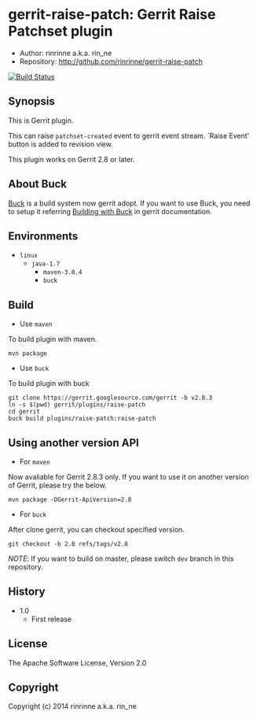 gerrit-raise-patch: Gerrit Raise Patchset plugin
==================

* Author: rinrinne a.k.a. rin_ne
* Repository: http://github.com/rinrinne/gerrit-raise-patch

[![Build Status](https://travis-ci.org/rinrinne/gerrit-raise-patch.png?branch=master)](https://travis-ci.org/rinrinne/gerrit-raise-patch)

Synopsis
----------------------

This is Gerrit plugin.

This can raise `patchset-created` event to gerrit event stream.
`Raise Event' button is added to revision view.

This plugin works on Gerrit 2.8 or later.

About Buck
---------------------

[Buck] is a build system now gerrit adopt. If you want to use Buck,
you need to setup it referring [Building with Buck] in gerrit documentation.

[Buck]: http://facebook.github.io/buck/
[Building with Buck]: https://gerrit-documentation.storage.googleapis.com/Documentation/2.8.3/dev-buck.html


Environments
---------------------

* `linux`
  * `java-1.7`
    * `maven-3.0.4`
    * `buck`

Build
---------------------

* Use `maven`

To build plugin with maven.

    mvn package

* Use `buck`

To build plugin with buck

    git clone https://gerrit.googlesource.com/gerrit -b v2.8.3
    ln -s $(pwd) gerrit/plugins/raise-patch
    cd gerrit
    buck build plugins/raise-patch:raise-patch

Using another version API
--------------------------

* For `maven`

Now avaliable for Gerrit 2.8.3 only. If you want to use it on another version of Gerrit, please try the below.

    mvn package -DGerrit-ApiVersion=2.8

* For `buck`

After clone gerrit, you can checkout specified version.

    git checkout -b 2.8 refs/tags/v2.8

*NOTE*: If you want to build on master, please switch `dev` branch in this repository.


History
---------------------

* 1.0
  *  First release

License
---------------------

The Apache Software License, Version 2.0

Copyright
---------------------

Copyright (c) 2014 rinrinne a.k.a. rin_ne
